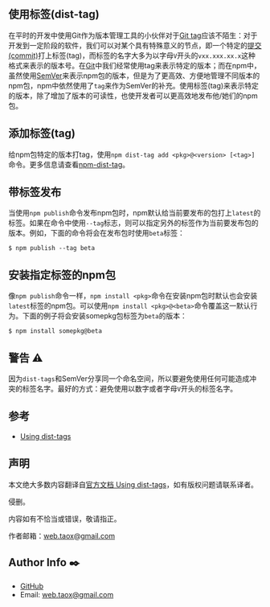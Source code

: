 ## 使用标签(dist-tag)

在平时的开发中使用Git作为版本管理工具的小伙伴对于[Git tag](https://ninjiahub.github.io/Tools-Tricks/Git/docs/Git_tag "git tag")应该不陌生：对于开发到一定阶段的软件，我们可以对某个具有特殊意义的节点，即一个特定的[提交(commit)](https://ninjiahub.github.io/Tools-Tricks/Git/docs/Git_commit "git commit")打上标签(tag)，而标签的名字大多为以字母`V`开头的`vxx.xxx.xx.x`这种格式来表示的版本号。在[Git](https://ninjiahub.github.io/Tools-Tricks/Git "git")中我们经常使用tag来表示特定的版本；而在npm中，虽然使用[SemVer](https://ninjiahub.github.io/Tools-Tricks/npm/docs/getting-started/SemVer "SemVer")来表示npm包的版本，但是为了更高效、方便地管理不同版本的npm包，npm中依然使用了`tag`来作为SemVer的补充。使用标签(tag)来表示特定的版本，除了增加了版本的可读性，也使开发者可以更高效地发布他/她们的npm包。

## 添加标签(tag)

给npm包特定的版本打tag，使用`npm dist-tag add <pkg>@<version> [<tag>]`命令。更多信息请查看[npm-dist-tag](https://ninjiahub.github.io/NPM-CLI-Commands/docs/npm-dist-tag "npm-dist-tag")。

## 带标签发布

当使用`npm publish`命令发布npm包时，npm默认给当前要发布的包打上`latest`的标签。如果在命令中使用`--tag`标志，则可以指定另外的标签作为当前要发布包的版本。例如，下面的命令将会在发布包时使用`beta`标签：

```shell
$ npm publish --tag beta
```

## 安装指定标签的npm包

像`npm publish`命令一样，`npm install <pkg>`命令在安装npm包时默认也会安装`latest`标签的npm包。可以使用`npm install <pkg>@<beta>`命令覆盖这一默认行为。下面的例子将会安装somepkg包标签为`beta`的版本：

```shell
$ npm install somepkg@beta
```

## 警告 ⚠️

因为`dist-tags`和SemVer分享同一个命名空间，所以要避免使用任何可能造成冲突的标签名字。最好的方式：避免使用以数字或者字母`V`开头的标签名字。

## 参考

* [Using dist-tags](https://docs.npmjs.com/getting-started/using-tags)

## 声明

本文绝大多数内容翻译自[官方文档 Using dist-tags](https://docs.npmjs.com/getting-started/using-tags)，如有版权问题请联系译者。

侵删。

内容如有不恰当或错误，敬请指正。

作者邮箱：<web.taox@gmail.com>

## Author Info ✒️

* [GitHub](https://github.com/Tao-Quixote)
* Email: <web.taox@gmail.com>
